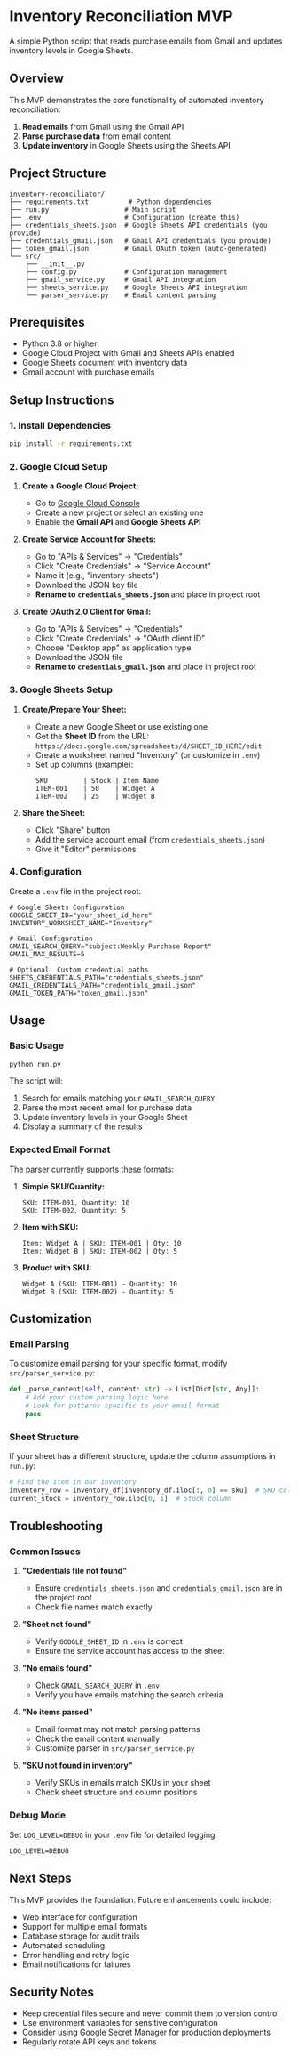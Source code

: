 # Inventory Reconciliation MVP

A simple Python script that reads purchase emails from Gmail and updates inventory levels in Google Sheets.

## Overview

This MVP demonstrates the core functionality of automated inventory reconciliation:
1. **Read emails** from Gmail using the Gmail API
2. **Parse purchase data** from email content
3. **Update inventory** in Google Sheets using the Sheets API

## Project Structure

```
inventory-reconciliator/
├── requirements.txt          # Python dependencies
├── run.py                   # Main script
├── .env                     # Configuration (create this)
├── credentials_sheets.json  # Google Sheets API credentials (you provide)
├── credentials_gmail.json   # Gmail API credentials (you provide)
├── token_gmail.json         # Gmail OAuth token (auto-generated)
└── src/
    ├── __init__.py
    ├── config.py            # Configuration management
    ├── gmail_service.py     # Gmail API integration
    ├── sheets_service.py    # Google Sheets API integration
    └── parser_service.py    # Email content parsing
```

## Prerequisites

- Python 3.8 or higher
- Google Cloud Project with Gmail and Sheets APIs enabled
- Google Sheets document with inventory data
- Gmail account with purchase emails

## Setup Instructions

### 1. Install Dependencies

```bash
pip install -r requirements.txt
```

### 2. Google Cloud Setup

1. **Create a Google Cloud Project:**
   - Go to [Google Cloud Console](https://console.cloud.google.com/)
   - Create a new project or select an existing one
   - Enable the **Gmail API** and **Google Sheets API**

2. **Create Service Account for Sheets:**
   - Go to "APIs & Services" → "Credentials"
   - Click "Create Credentials" → "Service Account"
   - Name it (e.g., "inventory-sheets")
   - Download the JSON key file
   - **Rename to `credentials_sheets.json`** and place in project root

3. **Create OAuth 2.0 Client for Gmail:**
   - Go to "APIs & Services" → "Credentials"
   - Click "Create Credentials" → "OAuth client ID"
   - Choose "Desktop app" as application type
   - Download the JSON file
   - **Rename to `credentials_gmail.json`** and place in project root

### 3. Google Sheets Setup

1. **Create/Prepare Your Sheet:**
   - Create a new Google Sheet or use existing one
   - Get the **Sheet ID** from the URL: `https://docs.google.com/spreadsheets/d/SHEET_ID_HERE/edit`
   - Create a worksheet named "Inventory" (or customize in `.env`)
   - Set up columns (example):
     ```
     SKU         | Stock | Item Name
     ITEM-001    | 50    | Widget A
     ITEM-002    | 25    | Widget B
     ```

2. **Share the Sheet:**
   - Click "Share" button
   - Add the service account email (from `credentials_sheets.json`)
   - Give it "Editor" permissions

### 4. Configuration

Create a `.env` file in the project root:

```env
# Google Sheets Configuration
GOOGLE_SHEET_ID="your_sheet_id_here"
INVENTORY_WORKSHEET_NAME="Inventory"

# Gmail Configuration
GMAIL_SEARCH_QUERY="subject:Weekly Purchase Report"
GMAIL_MAX_RESULTS=5

# Optional: Custom credential paths
SHEETS_CREDENTIALS_PATH="credentials_sheets.json"
GMAIL_CREDENTIALS_PATH="credentials_gmail.json"
GMAIL_TOKEN_PATH="token_gmail.json"
```

## Usage

### Basic Usage

```bash
python run.py
```

The script will:
1. Search for emails matching your `GMAIL_SEARCH_QUERY`
2. Parse the most recent email for purchase data
3. Update inventory levels in your Google Sheet
4. Display a summary of the results

### Expected Email Format

The parser currently supports these formats:

1. **Simple SKU/Quantity:**
   ```
   SKU: ITEM-001, Quantity: 10
   SKU: ITEM-002, Quantity: 5
   ```

2. **Item with SKU:**
   ```
   Item: Widget A | SKU: ITEM-001 | Qty: 10
   Item: Widget B | SKU: ITEM-002 | Qty: 5
   ```

3. **Product with SKU:**
   ```
   Widget A (SKU: ITEM-001) - Quantity: 10
   Widget B (SKU: ITEM-002) - Quantity: 5
   ```

## Customization

### Email Parsing

To customize email parsing for your specific format, modify `src/parser_service.py`:

```python
def _parse_content(self, content: str) -> List[Dict[str, Any]]:
    # Add your custom parsing logic here
    # Look for patterns specific to your email format
    pass
```

### Sheet Structure

If your sheet has a different structure, update the column assumptions in `run.py`:

```python
# Find the item in our inventory
inventory_row = inventory_df[inventory_df.iloc[:, 0] == sku]  # SKU column
current_stock = inventory_row.iloc[0, 1]  # Stock column
```

## Troubleshooting

### Common Issues

1. **"Credentials file not found"**
   - Ensure `credentials_sheets.json` and `credentials_gmail.json` are in the project root
   - Check file names match exactly

2. **"Sheet not found"**
   - Verify `GOOGLE_SHEET_ID` in `.env` is correct
   - Ensure the service account has access to the sheet

3. **"No emails found"**
   - Check `GMAIL_SEARCH_QUERY` in `.env`
   - Verify you have emails matching the search criteria

4. **"No items parsed"**
   - Email format may not match parsing patterns
   - Check the email content manually
   - Customize parser in `src/parser_service.py`

5. **"SKU not found in inventory"**
   - Verify SKUs in emails match SKUs in your sheet
   - Check sheet structure and column positions

### Debug Mode

Set `LOG_LEVEL=DEBUG` in your `.env` file for detailed logging:

```env
LOG_LEVEL=DEBUG
```

## Next Steps

This MVP provides the foundation. Future enhancements could include:

- Web interface for configuration
- Support for multiple email formats
- Database storage for audit trails
- Automated scheduling
- Error handling and retry logic
- Email notifications for failures

## Security Notes

- Keep credential files secure and never commit them to version control
- Use environment variables for sensitive configuration
- Consider using Google Secret Manager for production deployments
- Regularly rotate API keys and tokens 
